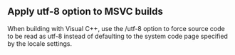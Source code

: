 ## Apply utf-8 option to MSVC builds

When building with Visual C++, use the /utf-8 option to force
source code to be read as utf-8 instead of defaulting to the
system code page specified by the locale settings.
